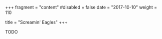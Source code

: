 +++
fragment = "content"
#disabled = false
date = "2017-10-10"
weight = 110

title = "Screamin' Eagles"
+++

TODO